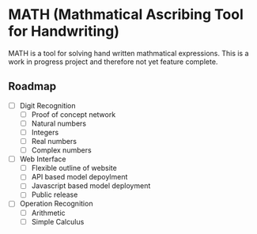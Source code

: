 # MATH (Mathmatical Ascribing Tool for Handwriting)

MATH is a tool for solving hand written mathmatical expressions. This is a work in progress project and therefore not yet feature complete.

## Roadmap
- [ ] Digit Recognition
  - [ ] Proof of concept network
  - [ ] Natural numbers
  - [ ] Integers
  - [ ] Real numbers
  - [ ] Complex numbers
- [ ] Web Interface
  - [ ] Flexible outline of website
  - [ ] API based model depoylment
  - [ ] Javascript based model deployment
  - [ ] Public release
- [ ] Operation Recognition
  - [ ] Arithmetic
  - [ ] Simple Calculus
